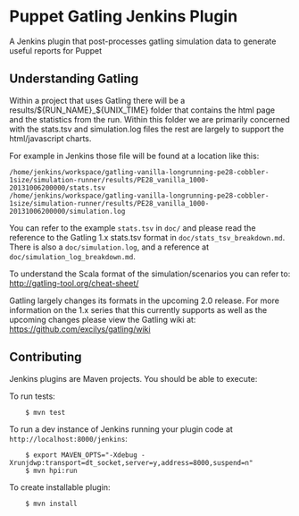 Puppet Gatling Jenkins Plugin
================================

A Jenkins plugin that post-processes gatling simulation data to generate useful reports for Puppet


## Understanding Gatling
Within a project that uses Gatling there will be a results/${RUN_NAME}_${UNIX_TIME} folder that contains the html page and the statistics from the run. Within this folder we are primarily concerned with the stats.tsv and simulation.log files the rest are largely to support the html/javascript charts.

For example in Jenkins those file will be found at a location like this:

    /home/jenkins/workspace/gatling-vanilla-longrunning-pe28-cobbler-1size/simulation-runner/results/PE28_vanilla_1000-20131006200000/stats.tsv
    /home/jenkins/workspace/gatling-vanilla-longrunning-pe28-cobbler-1size/simulation-runner/results/PE28_vanilla_1000-20131006200000/simulation.log


You can refer to the example `stats.tsv` in `doc/` and please read the reference to the Gatling 1.x stats.tsv format in `doc/stats_tsv_breakdown.md`. There is also a `doc/simulation.log`, and a reference at `doc/simulation_log_breakdown.md`.


To understand the Scala format of the simulation/scenarios you can refer to:
http://gatling-tool.org/cheat-sheet/


Gatling largely changes its formats in the upcoming 2.0 release. For more information on the 1.x series that this currently supports as well as the upcoming changes please view the Gatling wiki at: https://github.com/excilys/gatling/wiki


## Contributing

Jenkins plugins are Maven projects. You should be able to execute:

To run tests:

```shell
    $ mvn test
```


To run a dev instance of Jenkins running your plugin code at `http://localhost:8000/jenkins`:

```shell
    $ export MAVEN_OPTS="-Xdebug -Xrunjdwp:transport=dt_socket,server=y,address=8000,suspend=n"
    $ mvn hpi:run
```


To create installable plugin:

```shell
    $ mvn install
```
